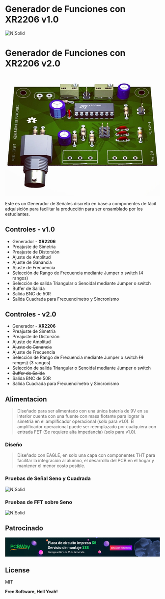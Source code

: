 # Generador de Funciones con XR2206 v1.0 

![N|Solid](https://raw.githubusercontent.com/electgpl/FunctionGeneratorXR/master/Preview/Generador%20de%20Funciones.brd.png)

# Generador de Funciones con XR2206 v2.0 

![N|Solid](https://raw.githubusercontent.com/electgpl/FunctionGenerator/master/Preview/Generador%20de%20Funciones%20v2.0.jpg)

Este es un Generador de Señales discreto en base a componentes de fácil adquisición para facilitar la producción para ser ensamblado por los estudiantes.

## Controles - v1.0

  - Generador - **XR2206**
  - Preajuste de Simetría
  - Preajuste de Distorsión
  - Ajuste de Amplitud
  - Ajuste de Ganancia
  - Ajuste de Frecuencia
  - Selección de Rango de Frecuencia mediante Jumper o switch (4 rangos)
  - Selección de salida Triangular o Senoidal mediante Jumper o switch
  - Buffer de Salida
  - Salida BNC de 50R
  - Salida Cuadrada para Frecuencímetro y Sincronismo
  
## Controles - v2.0

  - Generador - **XR2206**
  - Preajuste de Simetría
  - Preajuste de Distorsión
  - Ajuste de Amplitud
  - ~~Ajuste de Ganancia~~
  - Ajuste de Frecuencia
  - Selección de Rango de Frecuencia mediante Jumper o switch ~~(4 rangos)~~ (3 rangos)
  - Selección de salida Triangular o Senoidal mediante Jumper o switch
  - ~~Buffer de Salida~~
  - Salida BNC de 50R
  - Salida Cuadrada para Frecuencímetro y Sincronismo

## Alimentacion

> Diseñado para ser alimentado con una única batería de 9V
> en su interior cuenta con una fuente con masa flotante para lograr la simetría en el amplificador operacional (solo para v1.0).
> El amplificador operacional puede ser reemplazado por cualquiera con entrada FET (Se requiere alta impedancia) (solo para v1.0).

### Diseño

> Diseñado con EAGLE, en solo una capa con componentes THT para facilitar
> la integración al alumno, el desarrollo del PCB en el hogar y mantener
> el menor costo posible.

### Pruebas de Señal Seno y Cuadrada

![N|Solid](https://raw.githubusercontent.com/electgpl/FunctionGeneratorXR/master/Test/A0000DS.BMP)

### Pruebas de FFT sobre Seno

![N|Solid](https://raw.githubusercontent.com/electgpl/FunctionGeneratorXR/master/Test/A0001DS.BMP)

Patrocinado
----
[![N|Solid](https://raw.githubusercontent.com/electgpl/Banners/master/12342311770334140752.png)](https://www.pcbway.es/)


License
----

MIT


**Free Software, Hell Yeah!**

